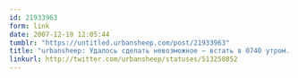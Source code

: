 ```yaml
---
id: 21933963
form: link
date: 2007-12-19 12:05:44
tumblr: "https://untitled.urbansheep.com/post/21933963"
title: "urbansheep: Удалось сделать невозможное — встать в 0740 утром. Для этого понадобилась всего одна банка Адреналин Раш на ночь. За работу!"
linkurl: http://twitter.com/urbansheep/statuses/513250852
---
```


